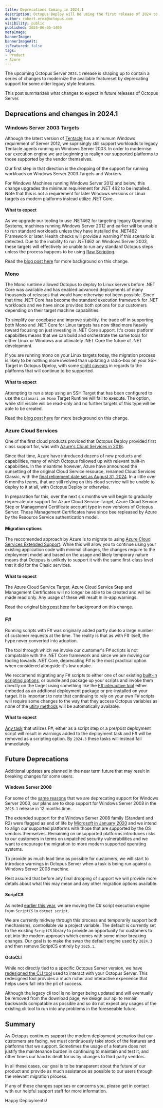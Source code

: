 ```yaml
---
title: Deprecations Coming in 2024.1
description: Octopus Deploy will be using the first release of 2024 to perform some spring cleaning and deprecate some outdated features
author: robert.erez@octopus.com
visibility: public
published: 2026-06-05-1400
metaImage: 
bannerImage: 
bannerImageAlt: 
isFeatured: false
tags: 
- Product
- Azure
---
```


The upcoming Octopus Server `2024.1` release is shaping up to contain a series of changes to modernize the available featureset by deprecating support for some older legacy style features.

This post summarizes what changes to expect in future releases of Octopus Server.

## Deprecations and changes in 2024.1

### Windows Server 2003 Targets
Although the latest version of [Tentacle](https://octopus.com/docs/infrastructure/deployment-targets/tentacle/windows/requirements#windows-server) has a minumum Windows requirement of Server 2012, we suprisingly still support workloads to legacy Tentacle agents running on Windows Server 2003. In order to modernise our execution engine we are beginning to realign our supported platforms to those supported by the vendor themselves. 

Our first step in that direction is the dropping of the support for running workloads on Windows Server 2003 Targets and Workers.

For Windows Machines running Windows Server 2012 and below, this change upgrades the minimum requirement for .NET 462 to be installed. Note that this is not a requirement for later Windows versions or Linux targets as modern platforms instead utilize .NET Core.

#### What to expect
As we upgrade our tooling to use .NET462 for targeting legacy Operating Systems, machines running Windows Server 2012 and earlier will be unable to run standard workloads unless they have installed the .NET462 Framework or later. Health checks will provide a warning if this scenario is detected. Due to the inability to run .NET462 on Windows Server 2003, these targets will effectively be unable to run any standard Octopus steps unless the process happens to be using [Raw Scripting](https://octopus.com/docs/deployments/custom-scripts/raw-scripting).

Read the [blog post here](https://octopus.com/blog/deprecating-win2003) for more background on this change.

### Mono
The Mono runtime allowed Octopus to deploy to Linux servers before .NET Core was available and has enabled advanced deployments of many thousands of releases that would have otherwise not been possible. Since that time .NET Core has become the standard execution framework for .NET workloads and we have since provided both options for our customers depending on their target machine capabilities.

To simplify our codebase and improve stability, the trade off in supporting both Mono and .NET Core for Linux targets has now tilted more heavily toward focusing on just investing in .NET Core support. It's cross platform capabilties means that we can build and orchestrate the same tools for either Linux or Windows and ultimately .NET Core the future of .NET development. 

If you are running mono on your Linux targets today, the migration process is likely to be nothing more involved than updating a radio-box on your SSH Target in Octopus Dpeloy, with some [slight caveats](https://octopus.com/blog/deprecating-mono#impacts) in regards to the platforms that will continue to be supported.

#### What to expect
Attempting to run a step using an SSH Target that has been configured to use the `Calamari on Mono` Target Runtime will fail to execute. The option, while still visible will be read-only and no further targets of this type will be able to be created.

Read the [blog post here](https://octopus.com/blog/deprecating-mono) for more background on this change.

### Azure Cloud Services
One of the first cloud products provided that Octopus Deploy provided first class support for, was with [Azure's Cloud Services in 2018](https://octopus.com/blog/octopus-azure-deployments). 

Since that time, Azure have introduced dozens of new products and capabilities, many of which Octopus followed up with relevant built-in capabilities. In the meantime however, Azure have announced the sunsetting of the original Cloud Service resource, renamed Cloud Services Classic, with the [final retirement date set as August 31, 2024](https://learn.microsoft.com/en-us/lifecycle/products/azure-cloud-services-classic). In a little over 6 months teams, that are still relying on this cloud service will be unable to deploy to it at all, with Octopus Deploy or otherwise.

In preparation for this, over the next six months we will begin to gradually deprecate our support for Azure Cloud Service Target, Azure Cloud Service Step or Management Certificate account type in new versions of Octopus Server. These Management Certificates have since bee repleased by Azure by the Resource Service authentication model.

#### Migration options
The reccomended approach by Azure is to migrate to using [Azure Cloud Services Extended Support](https://learn.microsoft.com/en-us/azure/cloud-services-extended-support/overview). While this will allow you to continue using your existing application code with minimal changes, the changes require to the deployment model and based on the usage and likely temporary nature means that Octopus is unlikely to support it with the same first-class level that it did for the Clasic services. 

#### What to expect
The Azure Cloud Service Target, Azure Cloud Service Step and Management Certificates will no longer be able to be created and will be made read only. Any usage of these will result in in-app warnings.

Read the original [blog post here](https://octopus.com/blog/azure-management-certs) for background on this change.

### F#
Running scripts with F# was originally added partly due to a large number of customer requests at the time. The reality is that as with F# itself, the hype never converted into adoption. 

The tool through which we invoke our customer's F# scripts is not compatable with the .NET Core framework and since we are moving our tooling towards .NET Core, deprecating F# is the most practical option when considered alongside it's low uptake.

We reccomend migrating any F# scripts to either one of our existing [built-in scripting options](https://octopus.com/docs/deployments/custom-scripts), or bundle and package up your scripts and invoke them directly on the target using something like the [F# interactive tool](https://learn.microsoft.com/en-us/dotnet/fsharp/language-reference/fsharp-interactive-options) either embeded as an addtional deployment package or pre-installed on your target. It is important to note that continuing to rely on your own F# scripts will require some changes to the way that they access Octopus variables as none of the [utiity methods](https://octopus.com/docs/deployments/custom-scripts/using-variables-in-scripts) will be automatically available.

#### What to expect
[Any task](https://octopus.com/docs/deployments/custom-scripts#how-to-use-custom-scripts) that utilizes F#, either as a script step or a pre/post deployment script will result in warnings added to the deployment task and F# will be removed as a scripting option. By `2024.3` these tasks will instead fail immediately.

## Future Deprecations
Additional updates are planned in the near term future that may result in breaking changes for some users.

#### Windows Server 2008
For some of the [same reasons](https://octopus.com/blog/deprecating-win2003) that we are deprecating support for Windows Server 2003, our plans are to drop support for Windows Server 2008 in the `2025.1` release in 12 months time. 

The extended support for the Windows Server 2008 family (Standard and R2) were flagged as end of life by [Microsoft in January 2020](https://learn.microsoft.com/en-us/troubleshoot/windows-server/windows-server-eos-faq/end-of-support-windows-server-2008-2008r2) and we intend to align our supported platforms with those that are supported by the OS vendors themselves. Remaining on unsupported platforms introduces risks to our customers in terms on unpatched security vulnerabilities and we want to encourage the migration to more modern supported operating systems.

To provide as much lead time as possible for customers, we will start to introduce warnings in Octopus Server when a task is being run against a Windows Server 2008 machine.

Rest assured that before any final dropping of support we will provide more details about what this may mean and any other migration options available.

#### ScriptCS
As noted [earlier this year](https://octopus.com/blog/rfc-migrate-scriptcs-dotnet-script), we are moving the C# script execution engine from `ScriptCS` to `dotnet script`. 

We are currently midway through this process and temporarily support both mechanisms, controllable via a project variable. The default is currently set to the existing `ScriptCS` library to provide an opportunity for customers to opt into the modern approach which comes with some minor breaking changes. Our goal is to make the swap the default engine used by `2024.3` and then remove ScriptCS entirely by `2025.1`.

#### OctoCLI
While not directly tied to a specific Octopus Server version, we have [redesigned the CLI tool](https://octopus.com/blog/building-octopus-cli-vnext) used to interact with your Octopus Server. This redesigned tool provides a much richer and interactive experience that helps users fall into the pit of success. 

Although the legacy cli tool is no longer being updated and will eventually be removed from the download page, we design our api to remain backwards compatable as possible and so do not expect any usages of the existing cli tool to run into any problems in the foreseeable future.

## Summary
As Octopus continues support the modern deployment scenarios that our customers are facing, we must continuously take stock of the features and platforms that we support. Sometimes the usage of a feature does not justify the maintenance burden in continuing to maintain and test it, and other times our hand is dealt for us by changes to third party vendors. 

In all these cases, our goal is to be transparent about the future of our product and provide as much assistance as possible to our users through the relevant migration process.

If any of these changes suprises or concerns you, please get in contact with our helpful support staff for more information.

Happy Deployments!
